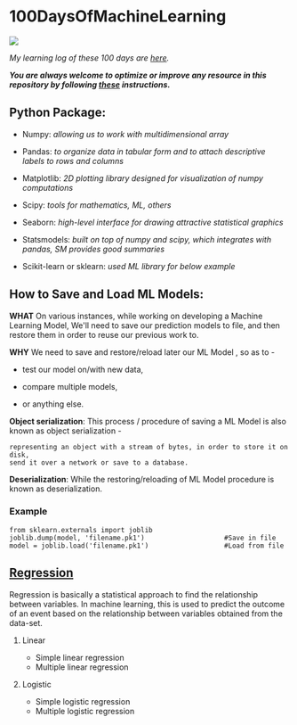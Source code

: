 # 100DaysOfMachineLearning

![](https://hackernoon.com/drafts/e11c20yk.png)


*My learning log of these 100 days are [here](https://github.com/Aman9026/100DaysOfMachineLearning/blob/master/LOG.md).*



***You are always welcome to optimize or improve any resource in this repository by following [these](https://github.com/Aman9026/100DaysOfMachineLearning/blob/master/CONTRIBUTING.md) instructions.***

## Python Package:
* Numpy: *allowing us to work with multidimensional array*

* Pandas: *to organize data in tabular form and to attach descriptive labels to rows and columns*

* Matplotlib: *2D plotting library designed for visualization of numpy computations*

* Scipy: *tools for mathematics, ML, others*

* Seaborn: *high-level interface for drawing attractive statistical graphics*

* Statsmodels: *built on top of numpy and scipy, which integrates with pandas, SM provides good summaries*

* Scikit-learn or sklearn: *used ML library for below example*


## How to Save and Load ML Models:

**WHAT** On various instances, while working on developing a Machine Learning Model, 
We'll need to save our prediction models to file, and then restore them in order to reuse our previous work to.

**WHY** We need to save and restore/reload later our ML Model , so as to -

* test our model on/with new data,

* compare multiple models,

* or anything else.

**Object serialization**: This process / procedure of saving a ML Model is also known as object serialization - 
```
representing an object with a stream of bytes, in order to store it on disk, 
send it over a network or save to a database.
```
**Deserialization**: While the restoring/reloading of ML Model procedure is known as deserialization.

### Example
```
from sklearn.externals import joblib
joblib.dump(model, 'filename.pk1')                    #Save in file  
model = joblib.load('filename.pk1')                   #Load from file
```

## [Regression](https://github.com/Aman9026/100DaysOfMachineLearning/tree/master/Regression)
Regression is basically a statistical approach to find the relationship between variables. 
In machine learning, this is used to predict the outcome of an event based on the relationship between variables obtained from the data-set.
1. Linear
    * Simple linear regression
    * Multiple linear regression

2. Logistic
    * Simple logistic regression
    * Multiple logistic regression
